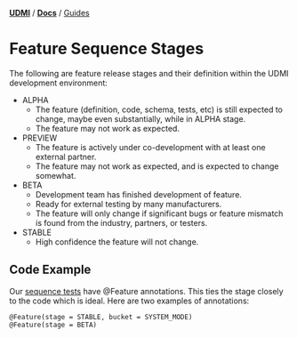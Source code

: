 [**UDMI**](../../) / [**Docs**](../) / [Guides](#)

# Feature Sequence Stages

The following are feature release stages and their definition within the UDMI development environment:

* ALPHA
    * The feature (definition, code, schema, tests, etc) is still expected to change, maybe even substantially, while in ALPHA stage.
    * The feature may not work as expected.
* PREVIEW
    * The feature is actively under co-development with at least one external partner.
    * The feature may not work as expected, and is expected to change somewhat.
* BETA
    * Development team has finished development of feature.
    * Ready for external testing by many manufacturers.
    * The feature will only change if significant bugs or feature mismatch is found from the industry, partners, or testers.
* STABLE
    * High confidence the feature will not change. 

## Code Example

Our [sequence tests](../.././validator/src/main/java/com/google/daq/mqtt/sequencer/sequences/) have @Feature annotations. This ties the stage closely to the code which is ideal. Here are two examples of annotations:

```
@Feature(stage = STABLE, bucket = SYSTEM_MODE)
@Feature(stage = BETA)
```
